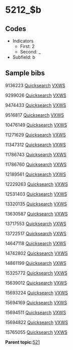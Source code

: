 # 5212\_$b

## Codes

-   Indicators
    -   First: 2
    -   Second: \_
-   Subfield: b

## Sample bibs

9136223 [Quicksearch](https://search.library.yale.edu/catalog/9136223) [VXWS](http://prodorbis.library.yale.edu:7014/vxws/GetHoldingsService?bibId=9136223)

9299026 [Quicksearch](https://search.library.yale.edu/catalog/9299026) [VXWS](http://prodorbis.library.yale.edu:7014/vxws/GetHoldingsService?bibId=9299026)

9474433 [Quicksearch](https://search.library.yale.edu/catalog/9474433) [VXWS](http://prodorbis.library.yale.edu:7014/vxws/GetHoldingsService?bibId=9474433)

9516817 [Quicksearch](https://search.library.yale.edu/catalog/9516817) [VXWS](http://prodorbis.library.yale.edu:7014/vxws/GetHoldingsService?bibId=9516817)

10476149 [Quicksearch](https://search.library.yale.edu/catalog/10476149) [VXWS](http://prodorbis.library.yale.edu:7014/vxws/GetHoldingsService?bibId=10476149)

11271629 [Quicksearch](https://search.library.yale.edu/catalog/11271629) [VXWS](http://prodorbis.library.yale.edu:7014/vxws/GetHoldingsService?bibId=11271629)

11347312 [Quicksearch](https://search.library.yale.edu/catalog/11347312) [VXWS](http://prodorbis.library.yale.edu:7014/vxws/GetHoldingsService?bibId=11347312)

11786743 [Quicksearch](https://search.library.yale.edu/catalog/11786743) [VXWS](http://prodorbis.library.yale.edu:7014/vxws/GetHoldingsService?bibId=11786743)

11786760 [Quicksearch](https://search.library.yale.edu/catalog/11786760) [VXWS](http://prodorbis.library.yale.edu:7014/vxws/GetHoldingsService?bibId=11786760)

12189561 [Quicksearch](https://search.library.yale.edu/catalog/12189561) [VXWS](http://prodorbis.library.yale.edu:7014/vxws/GetHoldingsService?bibId=12189561)

12229263 [Quicksearch](https://search.library.yale.edu/catalog/12229263) [VXWS](http://prodorbis.library.yale.edu:7014/vxws/GetHoldingsService?bibId=12229263)

12531403 [Quicksearch](https://search.library.yale.edu/catalog/12531403) [VXWS](http://prodorbis.library.yale.edu:7014/vxws/GetHoldingsService?bibId=12531403)

13320135 [Quicksearch](https://search.library.yale.edu/catalog/13320135) [VXWS](http://prodorbis.library.yale.edu:7014/vxws/GetHoldingsService?bibId=13320135)

13630587 [Quicksearch](https://search.library.yale.edu/catalog/13630587) [VXWS](http://prodorbis.library.yale.edu:7014/vxws/GetHoldingsService?bibId=13630587)

13717553 [Quicksearch](https://search.library.yale.edu/catalog/13717553) [VXWS](http://prodorbis.library.yale.edu:7014/vxws/GetHoldingsService?bibId=13717553)

13722517 [Quicksearch](https://search.library.yale.edu/catalog/13722517) [VXWS](http://prodorbis.library.yale.edu:7014/vxws/GetHoldingsService?bibId=13722517)

14647118 [Quicksearch](https://search.library.yale.edu/catalog/14647118) [VXWS](http://prodorbis.library.yale.edu:7014/vxws/GetHoldingsService?bibId=14647118)

14742802 [Quicksearch](https://search.library.yale.edu/catalog/14742802) [VXWS](http://prodorbis.library.yale.edu:7014/vxws/GetHoldingsService?bibId=14742802)

14861199 [Quicksearch](https://search.library.yale.edu/catalog/14861199) [VXWS](http://prodorbis.library.yale.edu:7014/vxws/GetHoldingsService?bibId=14861199)

15325772 [Quicksearch](https://search.library.yale.edu/catalog/15325772) [VXWS](http://prodorbis.library.yale.edu:7014/vxws/GetHoldingsService?bibId=15325772)

15639012 [Quicksearch](https://search.library.yale.edu/catalog/15639012) [VXWS](http://prodorbis.library.yale.edu:7014/vxws/GetHoldingsService?bibId=15639012)

15693224 [Quicksearch](https://search.library.yale.edu/catalog/15693224) [VXWS](http://prodorbis.library.yale.edu:7014/vxws/GetHoldingsService?bibId=15693224)

15694169 [Quicksearch](https://search.library.yale.edu/catalog/15694169) [VXWS](http://prodorbis.library.yale.edu:7014/vxws/GetHoldingsService?bibId=15694169)

15694511 [Quicksearch](https://search.library.yale.edu/catalog/15694511) [VXWS](http://prodorbis.library.yale.edu:7014/vxws/GetHoldingsService?bibId=15694511)

15694822 [Quicksearch](https://search.library.yale.edu/catalog/15694822) [VXWS](http://prodorbis.library.yale.edu:7014/vxws/GetHoldingsService?bibId=15694822)

15765055 [Quicksearch](https://search.library.yale.edu/catalog/15765055) [VXWS](http://prodorbis.library.yale.edu:7014/vxws/GetHoldingsService?bibId=15765055)

**Parent topic:**[521](../../tags/521/521.md)

